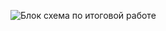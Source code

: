 ![Блок схема по итоговой работе](https://user-images.githubusercontent.com/112309736/201512938-7f7e114f-1706-4b10-a792-6f3dc6d08805.png)
